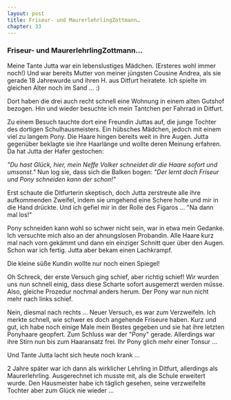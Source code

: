 ```yaml
---  
layout: post
title: Friseur- und MaurerlehrlingZottmann…
chapter: 33
---  
```


### Friseur- und MaurerlehrlingZottmann…

Meine Tante Jutta war ein lebenslustiges Mädchen. (Ersteres wohl immer noch!)
Und war bereits Mutter von meiner jüngsten Cousine Andrea, als sie gerade 18
Jahrewurde und ihren H. aus Ditfurt heiratete. Ich spielte im gleichen Alter
noch im Sand … :)

Dort haben die drei auch recht schnell eine Wohnung in einem alten Gutshof
bezogen. Hin und wieder besuchte ich mein Tantchen per Fahrrad in Ditfurt.

Zu einem Besuch tauchte dort eine Freundin Juttas auf, die junge Tochter des
dortigen Schulhausmeisters. Ein hübsches Mädchen, jedoch mit einem viel zu
langem Pony. Die Haare hingen bereits weit in ihre Augen. Jutta gegenüber
beklagte sie ihre Haarlänge und wollte deren Meinung erfahren. Da hat Jutta
der Hafer gestochen:

_"Du hast Glück, hier, mein Neffe Volker schneidet dir die Haare sofort und
umsonst."_ Nun log sie, dass sich die Balken bogen: _"Der lernt doch Friseur
und Pony schneiden kann der schon!"_

Erst schaute die Ditfurterin skeptisch, doch Jutta zerstreute alle ihre
aufkommenden Zweifel, indem sie umgehend eine Schere holte und mir in die Hand
drückte. Und ich gefiel mir in der Rolle des Figaros … "Na dann mal los!"

Pony schneiden kann wohl so schwer nicht sein, war in etwa mein Gedanke. Ich
versuchte mich also an der ahnungslosen Probandin. Alle Haare kurz mal nach
vorn gekämmt und dann ein einziger Schnitt quer über den Augen. Schon war ich
fertig. Jutta aber bekam einen Lachkrampf.

Die kleine süße Kundin wollte nur noch einen Spiegel!

Oh Schreck, der erste Versuch ging schief, aber richtig schief! Wir wurden uns
nun schnell einig, dass diese Scharte sofort ausgemerzt werden müsse. Also,
gleiche Prozedur nochmal anders herum. Der Pony war nun nicht mehr nach links
schief.

Nein, diesmal nach rechts … Neuer Versuch, es war zum Verzweifeln. Ich merkte
schnell, wie schwer es doch angehende Friseure haben. Kurz und gut, ich habe
noch einige Male mein Bestes gegeben und sie hat ihre letzten Ponyhaare
geopfert. Zum Schluss war der "Pony" gerade. Allerdings war ihre Stirn nun bis
zum Haaransatz frei. Ihr Pony glich mehr einer Tonsur …

Und Tante Jutta lacht sich heute noch krank …

2 Jahre später war ich dann als wirklicher Lehrling in Ditfurt, allerdings als
Maurerlehrling. Ausgerechnet ich musste mit, als die Schule erweitert wurde.
Den Hausmeister habe ich täglich gesehen, seine verzweifelte Tochter aber zum
Glück nie wieder …

